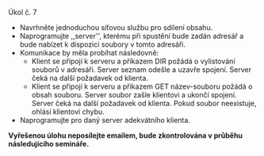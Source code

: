 Úkol č. 7
- Navrhněte jednoduchou síťovou službu pro sdílení obsahu.
- Naprogramujte ,,server'', kterému při spustění bude zadán adresář a bude nabízet k dispozici soubory v tomto adresáři.
- Komunikace by měla probíhat následovně:
	- Klient se připojí k serveru a příkazem DIR požádá o vylistování souborů v adresáři. Server seznam odešle a uzavře spojení. Server čeká na další požadavek od klienta.
	- Klient se připojí k serveru a příkazem GET název-souboru požádá o obsah souboru. Server soubor zašle klientovi a ukončí spojení. Server čeká na další požadavek od klienta. Pokud soubor neexistuje, ohlásí klientovi chybu.
- Naprogramujte pro daný server adekvátního klienta.

**Vyřešenou úlohu neposílejte emailem, bude zkontrolována v průběhu následujícího semináře.**
